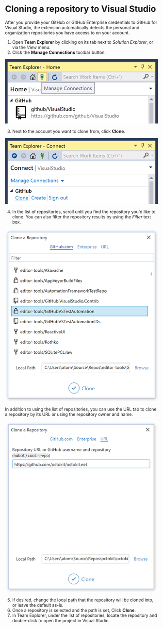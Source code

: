 # Cloning a repository to Visual Studio

After you provide your GitHub or GitHub Enterprise credentials to GitHub for Visual Studio, the extension automatically detects the personal and organization repositories you have access to on your account.

1. Open **Team Explorer** by clicking on its tab next to *Solution Explorer*, or via the *View* menu.
2. Click the **Manage Connections** toolbar button.

![Location of the manage connections toolbar button in Team Explorer](images/manage-connections.png)

3. Next to the account you want to clone from, click **Clone**.

![Clone button in the GitHub section of Team Explorer](images/clone-link.png)

4. In the list of repositories, scroll until you find the repository you'd like to clone. You can also filter the repository results by using the *Filter* text box.

![List of GitHub repositories that can be cloned inside a dialog](images/clone-dialog.png)

In addition to using the list of repositories, you can use the URL tab to clone a repository by its URL or using the repository owner and name.

![List of GitHub repositories that can be cloned inside a dialog](images/clone-url-dialog.png)

5. If desired, change the local path that the repository will be cloned into, or leave the default as-is.
6. Once a repository is selected and the path is set, Click **Clone**.
7. In Team Explorer, under the list of repositories, locate the repository and double-click to open the project in Visual Studio.
